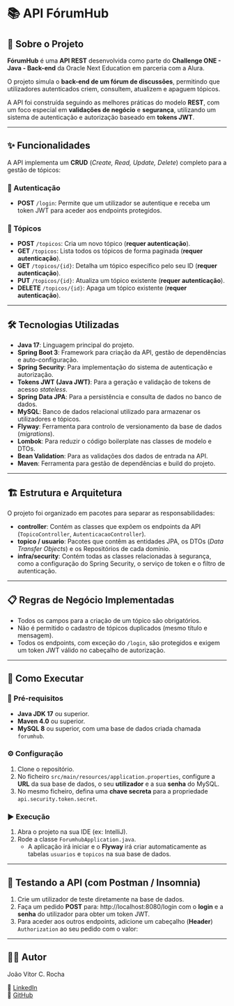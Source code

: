 # 📚 API FórumHub  

## 📖 Sobre o Projeto  
**FórumHub** é uma **API REST** desenvolvida como parte do **Challenge ONE - Java - Back-end** da Oracle Next Education em parceria com a Alura.  

O projeto simula o **back-end de um fórum de discussões**, permitindo que utilizadores autenticados criem, consultem, atualizem e apaguem tópicos.  

A API foi construída seguindo as melhores práticas do modelo **REST**, com um foco especial em **validações de negócio** e **segurança**, utilizando um sistema de autenticação e autorização baseado em **tokens JWT**.  

---

## ✨ Funcionalidades  
A API implementa um **CRUD** (*Create, Read, Update, Delete*) completo para a gestão de tópicos:  

### 🔑 Autenticação  
- **POST** `/login`: Permite que um utilizador se autentique e receba um token JWT para aceder aos endpoints protegidos.  

### 📌 Tópicos  
- **POST** `/topicos`: Cria um novo tópico (**requer autenticação**).  
- **GET** `/topicos`: Lista todos os tópicos de forma paginada (**requer autenticação**).  
- **GET** `/topicos/{id}`: Detalha um tópico específico pelo seu ID (**requer autenticação**).  
- **PUT** `/topicos/{id}`: Atualiza um tópico existente (**requer autenticação**).  
- **DELETE** `/topicos/{id}`: Apaga um tópico existente (**requer autenticação**).  

---

## 🛠️ Tecnologias Utilizadas  
- **Java 17**: Linguagem principal do projeto.  
- **Spring Boot 3**: Framework para criação da API, gestão de dependências e auto-configuração.  
- **Spring Security**: Para implementação do sistema de autenticação e autorização.  
- **Tokens JWT (Java JWT)**: Para a geração e validação de tokens de acesso *stateless*.  
- **Spring Data JPA**: Para a persistência e consulta de dados no banco de dados.  
- **MySQL**: Banco de dados relacional utilizado para armazenar os utilizadores e tópicos.  
- **Flyway**: Ferramenta para controlo de versionamento da base de dados (*migrations*).  
- **Lombok**: Para reduzir o código boilerplate nas classes de modelo e DTOs.  
- **Bean Validation**: Para as validações dos dados de entrada na API.  
- **Maven**: Ferramenta para gestão de dependências e build do projeto.  

---

## 🏗️ Estrutura e Arquitetura  

O projeto foi organizado em pacotes para separar as responsabilidades:  

- **controller**: Contém as classes que expõem os endpoints da API (`TopicoController`, `AutenticacaoController`).  
- **topico / usuario**: Pacotes que contêm as entidades JPA, os DTOs (*Data Transfer Objects*) e os Repositórios de cada domínio.  
- **infra/security**: Contém todas as classes relacionadas à segurança, como a configuração do Spring Security, o serviço de token e o filtro de autenticação.  

---

## 📋 Regras de Negócio Implementadas  
- Todos os campos para a criação de um tópico são obrigatórios.  
- Não é permitido o cadastro de tópicos duplicados (mesmo título e mensagem).  
- Todos os endpoints, com exceção do `/login`, são protegidos e exigem um token JWT válido no cabeçalho de autorização.  

---

## 🚀 Como Executar  

### 🔧 Pré-requisitos  
- **Java JDK 17** ou superior.  
- **Maven 4.0** ou superior.  
- **MySQL 8** ou superior, com uma base de dados criada chamada `forumhub`.  

### ⚙️ Configuração  
1. Clone o repositório.  
2. No ficheiro `src/main/resources/application.properties`, configure a **URL** da sua base de dados, o seu **utilizador** e a sua **senha** do MySQL.  
3. No mesmo ficheiro, defina uma **chave secreta** para a propriedade `api.security.token.secret`.  

### ▶️ Execução  
1. Abra o projeto na sua IDE (ex: IntelliJ).  
2. Rode a classe `ForumhubApplication.java`.  
   - A aplicação irá iniciar e o **Flyway** irá criar automaticamente as tabelas `usuarios` e `topicos` na sua base de dados.  

---

## 🧪 Testando a API (com Postman / Insomnia)  

1. Crie um utilizador de teste diretamente na base de dados.  
2. Faça um pedido **POST** para:  http://localhost:8080/login com o **login** e a **senha** do utilizador para obter um token JWT.  
3. Para aceder aos outros endpoints, adicione um cabeçalho (**Header**) `Authorization` ao seu pedido com o valor:


---

## 👨‍💻 Autor  
João Vítor C. Rocha 

🔗 [LinkedIn](https://www.linkedin.com/in/joao-vitor-carlos-da-rocha/)  
🐙 [GitHub](https://github.com/JOVI-CR)  


